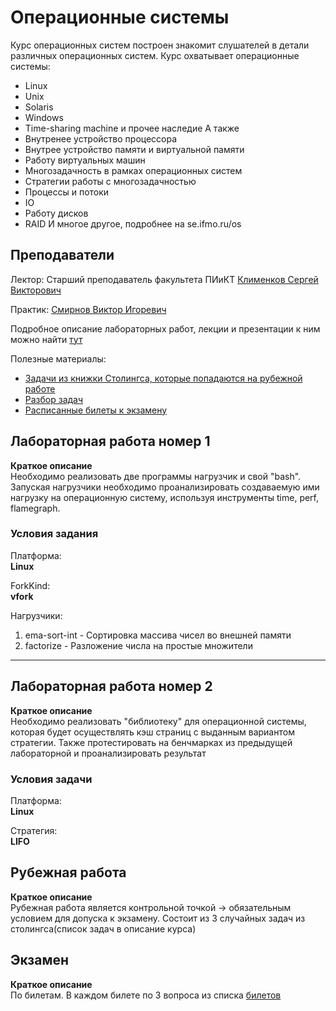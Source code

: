 # Операционные системы
Курс операционных систем построен знакомит слушателей в детали различных операционных систем.
Курс охватывает операционные системы:
* Linux
* Unix 
* Solaris
* Windows
* Time-sharing machine и прочее наследие
А также
* Внутренее устройство процессора 
* Внутрее устройство памяти и виртуальной памяти
* Работу виртуальных машин
* Многозадачность в рамках операционных систем
* Стратегии работы с многозадачностью
* Процессы и потоки
* IO
* Работу дисков
* RAID
И многое другое, подробнее на se.ifmo.ru/os

## Преподаватели

Лектор:
Старший преподаватель факультета ПИиКТ [Клименков Сергей Викторович](https://edu.itmo.ru/ru/lecturers_and_professors/105395)

Практик:
[Смирнов Виктор Игоревич](https://isu.ifmo.ru/pls/apex/f?p=2143:3:116919570511236::NO:RP:PID:335158)

Подробное описание лабораторных работ, лекции и презентации к ним можно найти [тут](https://se.ifmo.ru/os)

Полезные материалы:
* [Задачи из книжки Столингса, которые попадаются на рубежной работе](resources/ЗадачиРубеж.pdf)
* [Разбор задач](resources/ЗадачиРубеж.pdf)
* [Расписанные билеты к экзамену](resources/ОС%20-%20Все%20билеты%20к%20экзамену.pdf)


## Лабораторная работа номер 1
**Краткое описание**\
Необходимо реализовать две программы нагрузчик и свой "bash". Запуская нагрузчики необходимо проанализировать создаваемую ими нагрузку на операционную систему, используя инструменты time, perf, flamegraph. 

### Условия задания 
Платформа:\
**Linux**

ForkKind:\
**vfork**

Нагрузчики:
1. ema-sort-int - Сортировка массива чисел во внешней памяти
2. factorize - Разложение числа на простые множители

---

## Лабораторная работа номер 2
**Краткое описание**\
Необходимо реализовать "библиотеку" для операционной системы, которая будет осуществлять кэш страниц с выданным вариантом стратегии. Также протестировать на бенчмарках из предыдущей лабораторной и проанализировать результат

### Условия задачи 

Платформа:\
**Linux**

Стратегия:\
**LIFO**

## Рубежная работа
**Краткое описание**\
Рубежная работа является контрольной точкой -> обязательным условием для допуска к экзамену. Состоит из 3 случайных задач из столингса(список задач в описание курса)

## Экзамен
**Краткое описание**\
По билетам. В каждом билете по 3 вопроса из списка [билетов](resources/Экзамен2020-21-1.pdf)
